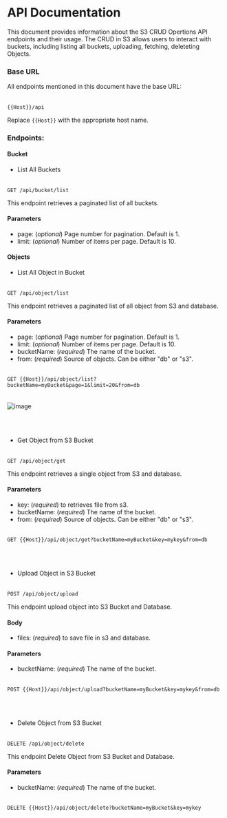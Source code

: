 
# API Documentation

This document provides information about the S3 CRUD Opertions API endpoints and their usage. The CRUD in S3 allows users to interact with buckets, including listing all buckets, uploading, fetching, deleteting Objects.

### Base URL
All endpoints mentioned in this document have the base URL:

######  
    {{Host}}/api     

Replace `{{Host}}` with the appropriate host name.

### Endpoints:
#### Bucket
- List All Buckets

######  
    GET /api/bucket/list

This endpoint retrieves a paginated list of all buckets.

#### Parameters
- page: (*optional*) Page number for pagination. Default is 1.
- limit: (*optional*) Number of items per page. Default is 10.

#### Objects

- List All Object in Bucket

######  
    GET /api/object/list

This endpoint retrieves a paginated list of all object from S3 and database.

#### Parameters
- page: (*optional*) Page number for pagination. Default is 1.
- limit: (*optional*) Number of items per page. Default is 10.
- bucketName: (*required*) The name of the bucket.
- from: (*required*) Source of objects. Can be either "db" or "s3".

######
    GET {{Host}}/api/object/list?bucketName=myBucket&page=1&limit=20&from=db
######
![image](https://github.com/iamoxygen/S3-REST-API-node.js/assets/43597178/af83665c-ade2-4bb1-bace-680d2296405e)


<br>
<br> 


- Get Object from S3 Bucket

######  
    GET /api/object/get

This endpoint retrieves a single object from S3 and database.

#### Parameters
- key: (*required*) to retrieves file from s3.
- bucketName: (*required*) The name of the bucket.
- from: (*required*) Source of objects. Can be either "db" or "s3".

######
    GET {{Host}}/api/object/get?bucketName=myBucket&key=mykey&from=db

<br>
<br> 


- Upload Object in S3 Bucket

######  
    POST /api/object/upload

This endpoint upload object into S3 Bucket and Database.

#### Body
- files: (*required*) to save file in s3 and database.

#### Parameters
- bucketName: (*required*) The name of the bucket.

######
    POST {{Host}}/api/object/upload?bucketName=myBucket&key=mykey&from=db

<br>
<br> 



- Delete Object from S3 Bucket

######  
    DELETE /api/object/delete

This endpoint Delete Object from S3 Bucket and Database.

#### Parameters
- bucketName: (*required*) The name of the bucket.

######
    DELETE {{Host}}/api/object/delete?bucketName=myBucket&key=mykey

